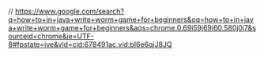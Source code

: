// https://www.google.com/search?q=how+to+in+java+write+worm+game+for+beginners&oq=how+to+in+java+write+worm+game+for+beginners&aqs=chrome.0.69i59j69i60.580j0j7&sourceid=chrome&ie=UTF-8#fpstate=ive&vld=cid:678491ac,vid:bI6e6qjJ8JQ
